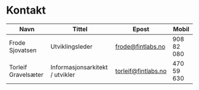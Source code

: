 # Kontakt

| Navn                | Tittel                          | Epost               | Mobil      |
|---------------------|---------------------------------|---------------------|------------|
| Frode Sjovatsen     | Utviklingsleder                 | frode@fintlabs.no   | 908 82 080 |
| Torleif Gravelsæter | Informasjonsarkitekt / utvikler | torleif@fintlabs.no | 470 59 630 |
